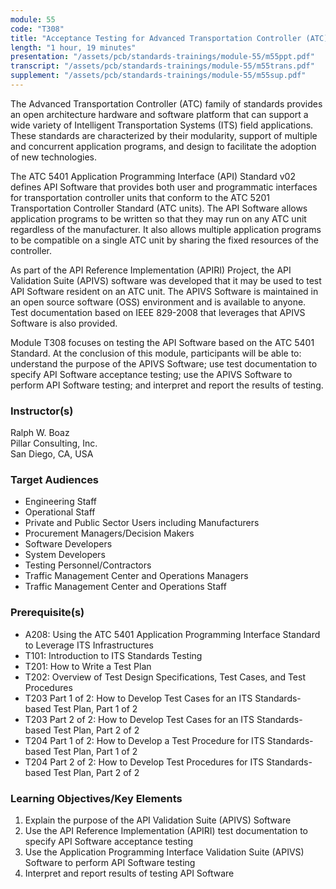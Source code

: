 ```yaml
---
module: 55
code: "T308"
title: "Acceptance Testing for Advanced Transportation Controller (ATC) Application Programming Interface (API) Software"
length: "1 hour, 19 minutes"
presentation: "/assets/pcb/standards-trainings/module-55/m55ppt.pdf"
transcript: "/assets/pcb/standards-trainings/module-55/m55trans.pdf"
supplement: "/assets/pcb/standards-trainings/module-55/m55sup.pdf"
---
```

The Advanced Transportation Controller (ATC) family of standards provides an open architecture hardware and software platform that can support a wide variety of Intelligent Transportation Systems (ITS) field applications. These standards are characterized by their modularity, support of multiple and concurrent application programs, and design to facilitate the adoption of new technologies.

The ATC 5401 Application Programming Interface (API) Standard v02 defines API Software that provides both user and programmatic interfaces for transportation controller units that conform to the ATC 5201 Transportation Controller Standard (ATC units). The API Software allows application programs to be written so that they may run on any ATC unit regardless of the manufacturer. It also allows multiple application programs to be compatible on a single ATC unit by sharing the fixed resources of the controller.

As part of the API Reference Implementation (APIRI) Project, the API Validation Suite (APIVS) software was developed that it may be used to test API Software resident on an ATC unit. The APIVS Software is maintained in an open source software (OSS) environment and is available to anyone. Test documentation based on IEEE 829-2008 that leverages that APIVS Software is also provided.

Module T308 focuses on testing the API Software based on the ATC 5401 Standard. At the conclusion of this module, participants will be able to: understand the purpose of the APIVS Software; use test documentation to specify API Software acceptance testing; use the APIVS Software to perform API Software testing; and interpret and report the results of testing.

### Instructor(s)
Ralph W. Boaz  
Pillar Consulting, Inc.  
San Diego, CA, USA

### Target Audiences
*   Engineering Staff
*   Operational Staff
*   Private and Public Sector Users including Manufacturers
*   Procurement Managers/Decision Makers
*   Software Developers
*   System Developers
*   Testing Personnel/Contractors
*   Traffic Management Center and Operations Managers
*   Traffic Management Center and Operations Staff

### Prerequisite(s)
*   A208: Using the ATC 5401 Application Programming Interface Standard to Leverage ITS Infrastructures
*   T101: Introduction to ITS Standards Testing
*   T201: How to Write a Test Plan
*   T202: Overview of Test Design Specifications, Test Cases, and Test Procedures
*   T203 Part 1 of 2: How to Develop Test Cases for an ITS Standards-based Test Plan, Part 1 of 2
*   T203 Part 2 of 2: How to Develop Test Cases for an ITS Standards-based Test Plan, Part 2 of 2
*   T204 Part 1 of 2: How to Develop a Test Procedure for ITS Standards-based Test Plan, Part 1 of 2
*   T204 Part 2 of 2: How to Develop Test Procedures for ITS Standards-based Test Plan, Part 2 of 2

### Learning Objectives/Key Elements
1.  Explain the purpose of the API Validation Suite (APIVS) Software
2.  Use the API Reference Implementation (APIRI) test documentation to specify API Software acceptance testing
3.  Use the Application Programming Interface Validation Suite (APIVS) Software to perform API Software testing
4.  Interpret and report results of testing API Software